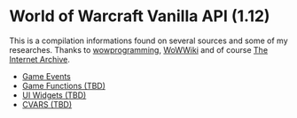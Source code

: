# World of Warcraft Vanilla API (1.12)
This is a compilation informations found on several sources and some of my researches. Thanks to [wowprogramming](https://www.wowprogramming.com), [WoWWiki](http://wowwiki.wikia.com) and of course [The Internet Archive](https://archive.org/).

* [Game Events](./events)
* [Game Functions (TBD)](#)
* [UI Widgets (TBD)](#)
* [CVARS (TBD)](#)
